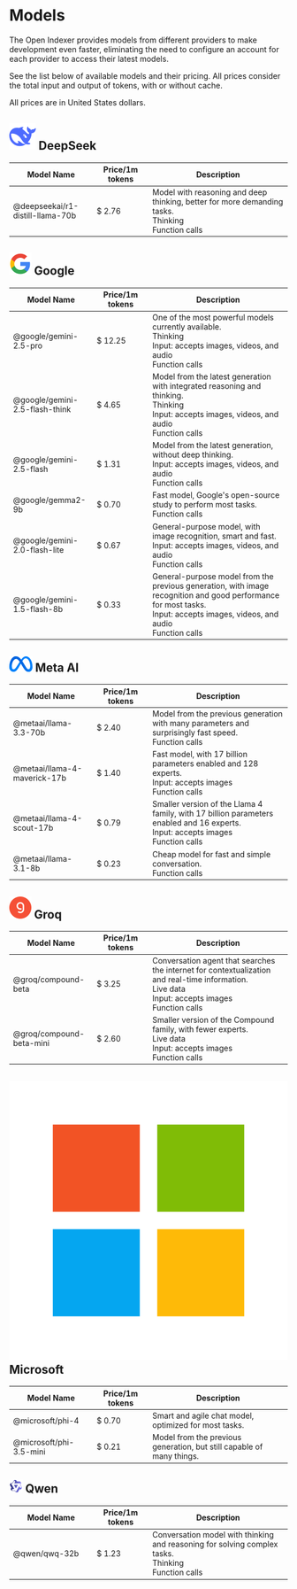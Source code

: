 # Models

The Open Indexer provides models from different providers to make development even faster, eliminating the need to configure an account for each provider to access their latest models.

See the list below of available models and their pricing. All prices consider the total input and output of tokens, with or without cache.

All prices are in United States dollars.

## <img src="/assets/icon/deepseek.svg" class="inline-icon"> DeepSeek

<table>
    <thead>
        <colgroup>
            <col style="width: 30%" />
            <col style="width: 20%" />
            <col style="width: 50%" />
        </colgroup>
        <tr>
            <th>Model Name</th>
            <th>Price/1m tokens</th>
            <th>Description</th>
        </tr>
    </thead>
    <tbody>
        <tr>
            <td>
                @deepseekai/r1-distill-llama-70b
            </td>
            <td>
                <span>$ 2.76</span>
            </td>
            <td>
                Model with reasoning and deep thinking, better for more demanding tasks.
                <div class="model-capabilities">
                    <div>
                        <i class="ri-lightbulb-line"></i>
                        Thinking
                    </div>
                    <div>
                        <i class="ri-instance-line"></i>
                        Function calls
                    </div>
                </div>
            </td>
        </tr>        
    </tbody>
</table>

## <img src="/assets/icon/google.svg" class="inline-icon"> Google

<table>
    <thead>
        <colgroup>
            <col style="width: 30%" />
            <col style="width: 20%" />
            <col style="width: 50%" />
        </colgroup>
        <tr>
            <th>Model Name</th>
            <th>Price/1m tokens</th>
            <th>Description</th>
        </tr>
    </thead>
    <tbody>
        <tr>
            <td>
                @google/gemini-2.5-pro
            </td>
            <td>
                <span>$ 12.25</span>
            </td>
            <td>
                One of the most powerful models currently available.
                <div class="model-capabilities">
                    <div>
                        <i class="ri-lightbulb-line"></i>
                        Thinking
                    </div>
                    <div>
                        <i class="ri-multi-image-fill"></i>
                        Input: accepts images, videos, and audio
                    </div>
                    <div>
                        <i class="ri-instance-line"></i>
                        Function calls
                    </div>
                </div>
            </td>
        </tr>
        <tr>
            <td>
                @google/gemini-2.5-flash-think
            </td>
            <td>
                <span>$ 4.65</span>
            </td>
            <td>
                Model from the latest generation with integrated reasoning and thinking.
                <div class="model-capabilities">
                    <div>
                        <i class="ri-lightbulb-line"></i>
                        Thinking
                    </div>
                    <div>
                        <i class="ri-multi-image-fill"></i>
                        Input: accepts images, videos, and audio
                    </div>
                    <div>
                        <i class="ri-instance-line"></i>
                        Function calls
                    </div>
                </div>
            </td>
        </tr>
        <tr>
            <td>
                @google/gemini-2.5-flash
            </td>
            <td>
                <span>$ 1.31</span>
            </td>
            <td>
                Model from the latest generation, without deep thinking.
                <div class="model-capabilities">
                    <div>
                        <i class="ri-multi-image-fill"></i>
                        Input: accepts images, videos, and audio
                    </div>
                    <div>
                        <i class="ri-instance-line"></i>
                        Function calls
                    </div>
                </div>
            </td>
        </tr>
        <tr>
            <td>
                @google/gemma2-9b
            </td>
            <td>
                <span>$ 0.70</span>
            </td>
            <td>
                Fast model, Google's open-source study to perform most tasks.
                <div class="model-capabilities">
                    <div>
                        <i class="ri-instance-line"></i>
                        Function calls
                    </div>
                </div>
            </td>
        </tr>
        <tr>
            <td>
                @google/gemini-2.0-flash-lite
            </td>
            <td>
                <span>$ 0.67</span>
            </td>
            <td>
                General-purpose model, with image recognition, smart and fast.
                <div class="model-capabilities">
                    <div>
                        <i class="ri-multi-image-fill"></i>
                        Input: accepts images, videos, and audio
                    </div>
                    <div>
                        <i class="ri-instance-line"></i>
                        Function calls
                    </div>
                </div>
            </td>
        </tr>
        <tr>
            <td>
                @google/gemini-1.5-flash-8b
            </td>
            <td>
                <span>$ 0.33</span>
            </td>
            <td>
                General-purpose model from the previous generation, with image recognition and good performance for most tasks.
                <div class="model-capabilities">
                    <div>
                        <i class="ri-multi-image-fill"></i>
                        Input: accepts images, videos, and audio
                    </div>
                    <div>
                        <i class="ri-instance-line"></i>
                        Function calls
                    </div>
                </div>
            </td>
        </tr>
    </tbody>
</table>

## <img src="/assets/icon/meta.svg" class="inline-icon"> Meta AI

<table>
    <thead>
        <colgroup>
            <col style="width: 30%" />
            <col style="width: 20%" />
            <col style="width: 50%" />
        </colgroup>
        <tr>
            <th>Model Name</th>
            <th>Price/1m tokens</th>
            <th>Description</th>
        </tr>
    </thead>
    <tbody>
        <tr>
            <td>
                @metaai/llama-3.3-70b
            </td>
            <td>
                <span>$ 2.40</span>
            </td>
            <td>
                Model from the previous generation with many parameters and surprisingly fast speed.
                <div class="model-capabilities">
                    <div>
                        <i class="ri-instance-line"></i>
                        Function calls
                    </div>
                </div>
            </td>
        </tr>
        <tr>
            <td>
                @metaai/llama-4-maverick-17b
            </td>
            <td>
                <span>$ 1.40</span>
            </td>
            <td>
                Fast model, with 17 billion parameters enabled and 128 experts.
                <div class="model-capabilities">
                    <div>
                        <i class="ri-multi-image-fill"></i>
                        Input: accepts images
                    </div>
                    <div>
                        <i class="ri-instance-line"></i>
                        Function calls
                    </div>
                </div>
            </td>
        </tr>
        <tr>
            <td>
                @metaai/llama-4-scout-17b
            </td>
            <td>
                <span>$ 0.79</span>
            </td>
            <td>
                Smaller version of the Llama 4 family, with 17 billion parameters enabled and 16 experts.
                <div class="model-capabilities">
                    <div>
                        <i class="ri-multi-image-fill"></i>
                        Input: accepts images
                    </div>
                    <div>
                        <i class="ri-instance-line"></i>
                        Function calls
                    </div>
                </div>
            </td>
        </tr>
        <tr>
            <td>
                @metaai/llama-3.1-8b
            </td>
            <td>
                <span>$ 0.23</span>
            </td>
            <td>
                Cheap model for fast and simple conversation.
                <div class="model-capabilities">
                    <div>
                        <i class="ri-instance-line"></i>
                        Function calls
                    </div>
                </div>
            </td>
        </tr>
    </tbody>
</table>

## <img src="/assets/icon/groq.svg" class="inline-icon"> Groq

<table>
    <thead>
        <colgroup>
            <col style="width: 30%" />
            <col style="width: 20%" />
            <col style="width: 50%" />
        </colgroup>
        <tr>
            <th>Model Name</th>
            <th>Price/1m tokens</th>
            <th>Description</th>
        </tr>
    </thead>
    <tbody>
        <tr>
            <td>
                @groq/compound-beta
            </td>
            <td>
                <span>$ 3.25</span>
            </td>
            <td>
                Conversation agent that searches the internet for contextualization and real-time information.
                <div class="model-capabilities">
                    <div>
                        <i class="ri-global-line"></i>
                        Live data
                    </div>
                    <div>
                        <i class="ri-multi-image-fill"></i>
                        Input: accepts images
                    </div>
                    <div>
                        <i class="ri-instance-line"></i>
                        Function calls
                    </div>
                </div>
            </td>
        </tr>
        <tr>
            <td>
                @groq/compound-beta-mini
            </td>
            <td>
                <span>$ 2.60</span>
            </td>
            <td>
                Smaller version of the Compound family, with fewer experts.
                <div class="model-capabilities">
                    <div>
                        <i class="ri-global-line"></i>
                        Live data
                    </div>
                    <div>
                        <i class="ri-multi-image-fill"></i>
                        Input: accepts images
                    </div>
                    <div>
                        <i class="ri-instance-line"></i>
                        Function calls
                    </div>
                </div>
            </td>
        </tr>
    </tbody>
</table>

## <img src="/assets/icon/microsoft.svg" class="inline-icon"> Microsoft

<table>
    <thead>
        <colgroup>
            <col style="width: 30%" />
            <col style="width: 20%" />
            <col style="width: 50%" />
        </colgroup>
        <tr>
            <th>Model Name</th>
            <th>Price/1m tokens</th>
            <th>Description</th>
        </tr>
    </thead>
    <tbody>
        <tr>
            <td>
                @microsoft/phi-4
            </td>
            <td>
                <span>$ 0.70</span>
            </td>
            <td>
                Smart and agile chat model, optimized for most tasks.
            </td>
        </tr>
        <tr>
            <td>
                @microsoft/phi-3.5-mini
            </td>
            <td>
                <span>$ 0.21</span>
            </td>
            <td>
                Model from the previous generation, but still capable of many things.
            </td>
        </tr>
    </tbody>
</table>

## <img src="/assets/icon/qwen.svg" class="inline-icon"> Qwen

<table>
    <thead>
        <colgroup>
            <col style="width: 30%" />
            <col style="width: 20%" />
            <col style="width: 50%" />
        </colgroup>
        <tr>
            <th>Model Name</th>
            <th>Price/1m tokens</th>
            <th>Description</th>
        </tr>
    </thead>
    <tbody>
        <tr>
            <td>
                @qwen/qwq-32b
            </td>
            <td>
                <span>$ 1.23</span>
            </td>
            <td>
                Conversation model with thinking and reasoning for solving complex tasks.
                <div class="model-capabilities">
                    <div>
                        <i class="ri-lightbulb-line"></i>
                        Thinking
                    </div>
                    <div>
                        <i class="ri-instance-line"></i>
                        Function calls
                    </div>
                </div>
            </td>
        </tr>
    </tbody>
</table>